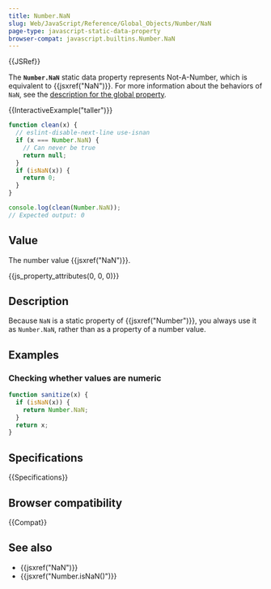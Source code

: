 ```yaml
---
title: Number.NaN
slug: Web/JavaScript/Reference/Global_Objects/Number/NaN
page-type: javascript-static-data-property
browser-compat: javascript.builtins.Number.NaN
---
```


{{JSRef}}

The **`Number.NaN`** static data property represents Not-A-Number, which is equivalent to {{jsxref("NaN")}}. For more information about the behaviors of `NaN`, see the [description for the global property](/en-US/docs/Web/JavaScript/Reference/Global_Objects/NaN).

{{InteractiveExample("taller")}}

```js interactive-example
function clean(x) {
  // eslint-disable-next-line use-isnan
  if (x === Number.NaN) {
    // Can never be true
    return null;
  }
  if (isNaN(x)) {
    return 0;
  }
}

console.log(clean(Number.NaN));
// Expected output: 0

```

## Value

The number value {{jsxref("NaN")}}.

{{js_property_attributes(0, 0, 0)}}

## Description

Because `NaN` is a static property of {{jsxref("Number")}}, you always use it as `Number.NaN`, rather than as a property of a number value.

## Examples

### Checking whether values are numeric

```js
function sanitize(x) {
  if (isNaN(x)) {
    return Number.NaN;
  }
  return x;
}
```

## Specifications

{{Specifications}}

## Browser compatibility

{{Compat}}

## See also

- {{jsxref("NaN")}}
- {{jsxref("Number.isNaN()")}}
